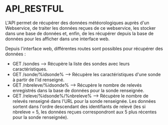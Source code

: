 # API_RESTFUL
L'API permet de récupérer des données météorologiques auprès d'un Webservice, de traiter les données reçues de ce webservice, les stocker dans une base de données et, enfin, de les récupérer depuis la base de données pour les afficher dans une interface web.

Depuis l'interface web, différentes routes sont possibles pour récupérer des données :

- GET /sondes --> Récupère la liste des sondes avec leurs caractéristiques.
- GET /sonde/%idsonde% --> Récupère les caractéristiques d'une sonde à partir de l'id renseigné.
- GET /nbreleve/%idsonde% --> Récupère le nombre de relevés enregistrés dans la base de données pour la sonde renseignée.
- GET /releve/%idsonde%/%nbreleve% --> Récupère le nombre de relevés renseigné dans l'URL pour la sonde renseignée. Les données sortent dans l'ordre descendant des identifiants de relevé (les si nbreleve = 5, les données reçues correspondront aux 5 plus récentes pour la sonde renseignée).
